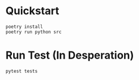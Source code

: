 # Quickstart
```shell
poetry install
poetry run python src
```
# Run Test (In Desperation)
```shell
pytest tests
```
